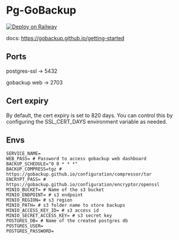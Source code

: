 # Pg-GoBackup

[![Deploy on Railway](https://railway.app/button.svg)](https://railway.app/template/pI1avl?referralCode=Nv5vOn)

docs: https://gobackup.github.io/getting-started

## Ports

postgres-ssl -> 5432

gobackup web -> 2703

## Cert expiry
By default, the cert expiry is set to 820 days. You can control this by configuring the SSL_CERT_DAYS environment variable as needed.

## Envs

```
SERVICE_NAME=
WEB_PASS= # Password to access gobackup web dashboard
BACKUP_SCHEDULE="0 0 * * *"
BACKUP_COMPRESS=tgz # https://gobackup.github.io/configuration/compressor/tar
ENCRYPT_PASS= # https://gobackup.github.io/configuration/encryptor/openssl
MINIO_BUCKET= # Name of the s3 bucket
MINIO_ENDPOINT= # s3 endpoint
MINIO_REGION= # s3 region
MINIO_PATH= # s3 folder name to store backups
MINIO_ACCESS_KEY_ID= # s3 access id
MINIO_SECRET_ACCESS_KEY= # s3 secret key 
POSTGRES_DB= # Name of the created postgres db
POSTGRES_USER=
POSTGRES_PASSWORD=
```
